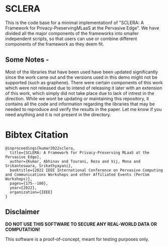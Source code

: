 # SCLERA
This is the code base for a minimal implementationf of "SCLERA: A Framework for Privacy-PreservingMLaaS at the Pervasive Edge". 
We have divided all the major components of the frameworks into smaller independent scripts, so that users can use or combine different components of the framework as they deem fit.  

## Some Notes - 
Most of the libraries that have been used have been updated significantly since the work came out and the versions used in this demo might not be supported (such as graphene). There were certain components of this work which were not released due to intend of releasing it later with an extension of this work, which simply did not take place due to lack of intrest in the direction. While we wont be updating or maintaining this repository, it contains all the code and information regarding the libraries that may be needed to reproduce and verify the results in the paper. Let me know if you need anything and it is not present in the directory.

# Bibtex Citation
```
@inproceedings{kumar2022sclera,
  title={SCLERA: A Framework for Privacy-Preserving MLaaS at the Pervasive Edge},
  author={Kumar, Abhinav and Tourani, Reza and Vij, Mona and Srikanteswara, Srikathyayani},
  booktitle={2022 IEEE International Conference on Pervasive Computing and Communications Workshops and other Affiliated Events (PerCom Workshops)},
  pages={175--180},
  year={2022},
  organization={IEEE}
}
```

## Disclaimer

**DO NOT USE THIS SOFTWARE TO SECURE ANY 
REAL-WORLD DATA OR COMPUTATION!**

This software is a proof-of-concept, meant for 
testing purposes only.
